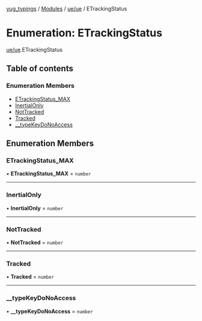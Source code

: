 [yug_typings](../README.md) / [Modules](../modules.md) / [ue/ue](../modules/ue_ue.md) / ETrackingStatus

# Enumeration: ETrackingStatus

[ue/ue](../modules/ue_ue.md).ETrackingStatus

## Table of contents

### Enumeration Members

- [ETrackingStatus\_MAX](ue_ue.ETrackingStatus.md#etrackingstatus_max)
- [InertialOnly](ue_ue.ETrackingStatus.md#inertialonly)
- [NotTracked](ue_ue.ETrackingStatus.md#nottracked)
- [Tracked](ue_ue.ETrackingStatus.md#tracked)
- [\_\_typeKeyDoNoAccess](ue_ue.ETrackingStatus.md#__typekeydonoaccess)

## Enumeration Members

### ETrackingStatus\_MAX

• **ETrackingStatus\_MAX** = `number`

___

### InertialOnly

• **InertialOnly** = `number`

___

### NotTracked

• **NotTracked** = `number`

___

### Tracked

• **Tracked** = `number`

___

### \_\_typeKeyDoNoAccess

• **\_\_typeKeyDoNoAccess** = `number`
